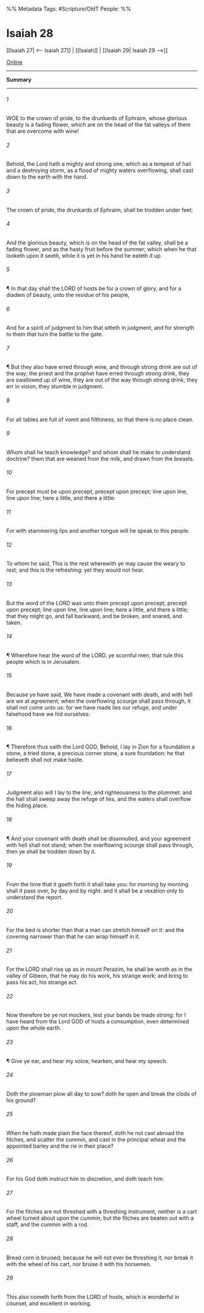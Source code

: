 

%% Metadata
Tags: #Scripture/OldT
People: 
%%
# Isaiah 28
[[Isaiah 27| <-- Isaiah 27]] | [[Isaiah]] | [[Isaiah 29| Isaiah 29 -->]]

[Online](https://churchofjesuschrist.org/study/scriptures/ot/isa/28?lang=eng)

---
__Summary__



---

###### 1
WOE to the crown of pride, to the drunkards of Ephraim, whose glorious beauty is a fading flower, which are on the head of the fat valleys of them that are overcome with wine!
###### 2
Behold, the Lord hath a mighty and strong one, which as a tempest of hail and a destroying storm, as a flood of mighty waters overflowing, shall cast down to the earth with the hand.
###### 3
The crown of pride, the drunkards of Ephraim, shall be trodden under feet:
###### 4
And the glorious beauty, which is on the head of the fat valley, shall be a fading flower, and as the hasty fruit before the summer; which when he that looketh upon it seeth, while it is yet in his hand he eateth it up.
###### 5
¶ In that day shall the LORD of hosts be for a crown of glory, and for a diadem of beauty, unto the residue of his people,
###### 6
And for a spirit of judgment to him that sitteth in judgment, and for strength to them that turn the battle to the gate.
###### 7
¶ But they also have erred through wine, and through strong drink are out of the way; the priest and the prophet have erred through strong drink, they are swallowed up of wine, they are out of the way through strong drink; they err in vision, they stumble in judgment.
###### 8
For all tables are full of vomit and filthiness, so that there is no place clean.
###### 9
Whom shall he teach knowledge?  and whom shall he make to understand doctrine?  them that are weaned from the milk, and drawn from the breasts.
###### 10
For precept must be upon precept, precept upon precept; line upon line, line upon line; here a little, and there a little:
###### 11
For with stammering lips and another tongue will he speak to this people.
###### 12
To whom he said, This is the rest wherewith ye may cause the weary to rest; and this is the refreshing: yet they would not hear.
###### 13
But the word of the LORD was unto them precept upon precept, precept upon precept; line upon line, line upon line; here a little, and there a little; that they might go, and fall backward, and be broken, and snared, and taken.
###### 14
¶ Wherefore hear the word of the LORD, ye scornful men, that rule this people which is in Jerusalem.
###### 15
Because ye have said, We have made a covenant with death, and with hell are we at agreement; when the overflowing scourge shall pass through, it shall not come unto us: for we have made lies our refuge, and under falsehood have we hid ourselves:
###### 16
¶ Therefore thus saith the Lord GOD, Behold, I lay in Zion for a foundation a stone, a tried stone, a precious corner stone, a sure foundation: he that believeth shall not make haste.
###### 17
Judgment also will I lay to the line, and righteousness to the plummet: and the hail shall sweep away the refuge of lies, and the waters shall overflow the hiding place.
###### 18
¶ And your covenant with death shall be disannulled, and your agreement with hell shall not stand; when the overflowing scourge shall pass through, then ye shall be trodden down by it.
###### 19
From the time that it goeth forth it shall take you: for morning by morning shall it pass over, by day and by night: and it shall be a vexation only to understand the report.
###### 20
For the bed is shorter than that a man can stretch himself on it: and the covering narrower than that he can wrap himself in it.
###### 21
For the LORD shall rise up as in mount Perazim, he shall be wroth as in the valley of Gibeon, that he may do his work, his strange work; and bring to pass his act, his strange act.
###### 22
Now therefore be ye not mockers, lest your bands be made strong: for I have heard from the Lord GOD of hosts a consumption, even determined upon the whole earth.
###### 23
¶ Give ye ear, and hear my voice; hearken, and hear my speech.
###### 24
Doth the plowman plow all day to sow?  doth he open and break the clods of his ground?
###### 25
When he hath made plain the face thereof, doth he not cast abroad the fitches, and scatter the cummin, and cast in the principal wheat and the appointed barley and the rie in their place?
###### 26
For his God doth instruct him to discretion, and doth teach him.
###### 27
For the fitches are not threshed with a threshing instrument, neither is a cart wheel turned about upon the cummin; but the fitches are beaten out with a staff, and the cummin with a rod.
###### 28
Bread corn is bruised; because he will not ever be threshing it, nor break it with the wheel of his cart, nor bruise it with his horsemen.
###### 29
This also cometh forth from the LORD of hosts, which is wonderful in counsel, and excellent in working.



